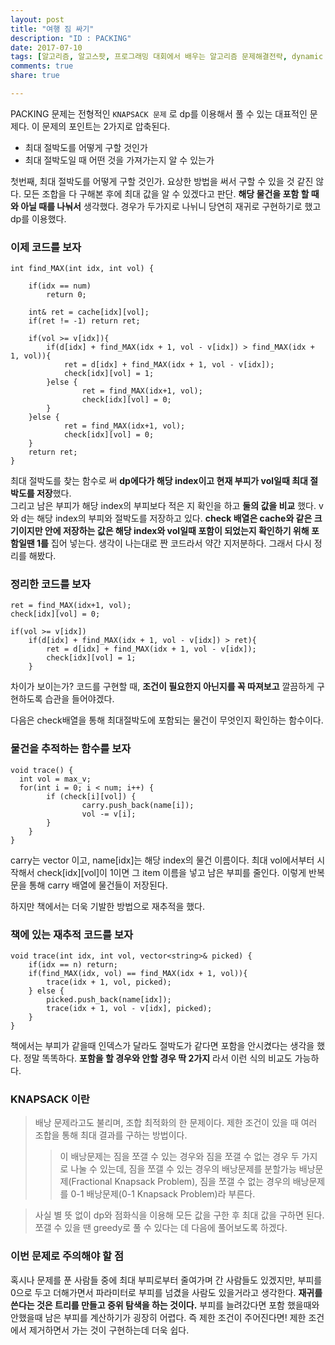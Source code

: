 ```yaml
---
layout: post
title: "여행 짐 싸기"
description: "ID : PACKING"
date: 2017-07-10
tags: [알고리즘, 알고스팟, 프로그래밍 대회에서 배우는 알고리즘 문제해결전략, dynamic programming, 재추적]
comments: true
share: true

---
```


PACKING 문제는 전형적인 `KNAPSACK 문제` 로  dp를 이용해서 풀 수 있는 대표적인 문제다. 
이 문제의 포인트는 2가지로 압축된다.
* 최대 절박도를 어떻게 구할 것인가
* 최대 절박도일 때 어떤 것을 가져가는지 알 수 있는가

첫번째, 최대 절박도를 어떻게 구할 것인가.
요상한 방법을 써서 구할 수 있을 것 같진 않다. 모든 조합을 다 구해본 후에 최대 값을 알 수 있겠다고 판단. **해당 물건을 포함 할 때와 아닐 때를 나눠서** 생각했다.
경우가 두가지로 나뉘니 당연히 재귀로 구현하기로 했고 dp를 이용했다.

### 이제 코드를 보자
    int find_MAX(int idx, int vol) {

        if(idx == num)
            return 0;

        int& ret = cache[idx][vol];
        if(ret != -1) return ret;

        if(vol >= v[idx]){
            if(d[idx] + find_MAX(idx + 1, vol - v[idx]) > find_MAX(idx + 1, vol)){
                ret = d[idx] + find_MAX(idx + 1, vol - v[idx]);
                check[idx][vol] = 1;
            }else {
                    ret = find_MAX(idx+1, vol);
                    check[idx][vol] = 0;
            }
        }else {
                ret = find_MAX(idx+1, vol);
                check[idx][vol] = 0;
        }
        return ret;
    }
    
최대 절박도를 찾는 함수로 써 **dp에다가 해당 index이고 현재 부피가 vol일때 최대 절박도를 저장**했다.  
그리고 남은 부피가 해당 index의 부피보다 적은 지 확인을 하고 **둘의 값을 비교** 했다. 
v와 d는 해당 index의 부피와 절박도를 저장하고 있다.
**check 배열은 cache와 같은 크기이지만 안에 저장하는 값은 해당 index와 vol일때 포함이 되었는지 확인하기 위해 포함일땐 1를** 집어 넣는다. 
생각이 나는대로 짠 코드라서 약간 지저분하다. 그래서 다시 정리를 해봤다.

### 정리한 코드를 보자
    
	ret = find_MAX(idx+1, vol);
	check[idx][vol] = 0;

	if(vol >= v[idx])
		if(d[idx] + find_MAX(idx + 1, vol - v[idx]) > ret){
			ret = d[idx] + find_MAX(idx + 1, vol - v[idx]);
			check[idx][vol] = 1;
		}
        
차이가 보이는가? 코드를 구현할 때, **조건이 필요한지 아닌지를 꼭 따져보고** 깔끔하게 구현하도록 습관을 들어야겠다.

다음은 check배열을 통해 최대절박도에 포함되는 물건이 무엇인지 확인하는 함수이다.
### 물건을 추적하는 함수를 보자

    void trace() {
      int vol = max_v;
      for(int i = 0; i < num; i++) {
            if (check[i][vol]) {
                    carry.push_back(name[i]);
                    vol -= v[i];
            }
        }
    }
    
carry는 vector<string> 이고, name[idx]는 해당 index의 물건 이름이다. 최대 vol에서부터 시작해서 check[idx][vol]이 1이면 그 item 이름을 넣고 남은 부피를 줄인다. 이렇게 반복문을 통해 carry 배열에 물건들이 저장된다.

하지만 책에서는 더욱 기발한 방법으로 재추적을 했다.

### 책에 있는 재추적 코드를 보자

    void trace(int idx, int vol, vector<string>& picked) {
        if(idx == n) return;
        if(find_MAX(idx, vol) == find_MAX(idx + 1, vol)){
            trace(idx + 1, vol, picked);
        } else {
            picked.push_back(name[idx]);
            trace(idx + 1, vol - v[idx], picked);
        }
    }
    
책에서는 부피가 같을때 인덱스가 달라도 절박도가 같다면 포함을 안시켰다는 생각을 했다. 정말 똑똑하다. **포함을 할 경우와 안할 경우 딱 2가지** 라서 이런 식의 비교도 가능하다.

### KNAPSACK 이란

> 배낭 문제라고도 불리며, 조합 최적화의 한 문제이다. 
> 제한 조건이 있을 때 여러 조합을 통해 최대 결과를 구하는 방법이다.
>> 이 배낭문제는 짐을 쪼갤 수 있는 경우와 짐을 쪼갤 수 없는 경우 두 가지로 나눌 수 있는데, 짐을 쪼갤 수 있는 경우의 배낭문제를 분할가능 배낭문제(Fractional Knapsack Problem), 짐을 쪼갤 수 없는 경우의 배낭문제를 0-1 배낭문제(0-1 Knapsack Problem)라 부른다.

> 사실 별 뜻 없이 dp와 점화식을 이용해 모든 값을 구한 후 최대 값을 구하면 된다.
> 쪼갤 수 있을 땐 greedy로 풀 수 있다는 데 다음에 풀어보도록 하겠다.

### 이번 문제로 주의해야 할 점
혹시나 문제를 푼 사람들 중에 최대 부피로부터 줄여가며 간 사람들도 있겠지만, 부피를 0으로 두고 더해가면서 파라미터로 부피를 넘겼을 사람도 있을거라고 생각한다. 
**재귀를 쓴다는 것은 트리를 만들고 중위 탐색을 하는 것이다.** 부피를 늘려갔다면 포함 했을때와 안했을때 남은 부피를 계산하기가 굉장히 어렵다. 
즉 제한 조건이 주어진다면! 제한 조건에서 제거하면서 가는 것이 구현하는데 더욱 쉽다.

